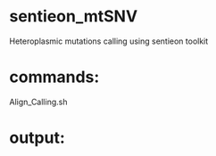 # sentieon_mtSNV
Heteroplasmic mutations calling using sentieon toolkit 

# commands: 
Align_Calling.sh

# output: 

